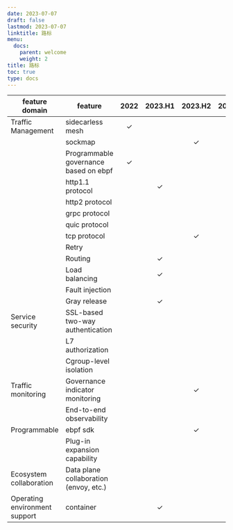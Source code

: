 ```yaml
---
date: 2023-07-07
draft: false
lastmod: 2023-07-07
linktitle: 路标
menu:
  docs:
    parent: welcome
    weight: 2
title: 路标
toc: true
type: docs
---
```

| feature domain                | feature                                | 2022 | 2023.H1 | 2023.H2 | 2024.H1 | 2024.H2 |
| ----------------------------- | -------------------------------------- | :--: | :-----: | :-----: | :-----: | :-----: |
| Traffic Management            | sidecarless mesh                       |  ✓   |         |         |         |         |
|                               | sockmap                                |      |         |    ✓    |         |         |
|                               | Programmable governance based on ebpf  |  ✓   |         |         |         |         |
|                               | http1.1 protocol                       |      |    ✓    |         |         |         |
|                               | http2 protocol                         |      |         |         |    ✓    |         |
|                               | grpc protocol                          |      |         |         |         |    ✓    |
|                               | quic protocol                          |      |         |         |         |         |
|                               | tcp protocol                           |      |         |    ✓    |         |         |
|                               | Retry                                  |      |         |         |    ✓    |         |
|                               | Routing                                |      |    ✓    |         |         |         |
|                               | Load balancing                         |      |    ✓    |         |         |         |
|                               | Fault injection                        |      |         |         |         |    ✓    |
|                               | Gray release                           |      |    ✓    |         |         |         |
| Service security              | SSL-based two-way authentication       |      |         |         |    ✓    |         |
|                               | L7 authorization                       |      |         |         |         |    ✓    |
|                               | Cgroup-level isolation                 |      |         |         |         |    ✓    |
| Traffic monitoring            | Governance indicator monitoring        |      |         |    ✓    |         |         |
|                               | End-to-end observability               |      |         |         |         |    ✓    |
| Programmable                  | ebpf sdk                               |      |         |    ✓    |         |         |
|                               | Plug-in expansion capability           |      |         |         |         |         |
| Ecosystem collaboration       | Data plane collaboration (envoy, etc.) |      |         |         |    ✓    |         |
| Operating environment support | container                              |      |    ✓    |         |         |         |